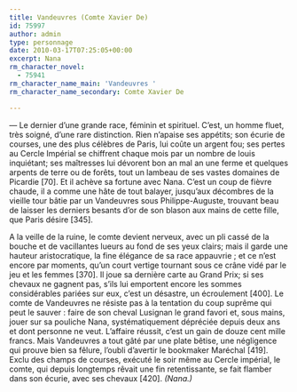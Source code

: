 ```yaml
---
title: Vandeuvres (Comte Xavier De)
id: 75997
author: admin
type: personnage
date: 2010-03-17T07:25:05+00:00
excerpt: Nana
rm_character_novel:
  - 75941
rm_character_name_main: 'Vandeuvres '
rm_character_name_secondary: Comte Xavier De

---
```

— Le dernier d&rsquo;une grande race, féminin et spirituel. C&rsquo;est, un homme fluet, très soigné, d&rsquo;une rare distinction. Rien n&rsquo;apaise ses appétits; son écurie de courses, une des plus célèbres de Paris, lui coûte un argent fou; ses pertes au Cercle Impérial se chiffrent chaque mois par un nombre de louis inquiétant; ses maîtresses lui dévorent bon an mal an une ferme et quelques arpents de terre ou de forêts, tout un lambeau de ses vastes domaines de Picardie [70]. Et il achève sa fortune avec Nana. C&rsquo;est un coup de fièvre chaude, il a comme une hâte de tout balayer, jusqu&rsquo;aux décombres de la vieille tour bâtie par un Vandeuvres sous Philippe-Auguste, trouvant beau de laisser les derniers besants d&rsquo;or de son blason aux mains de cette fille, que Paris désire [345].

A la veille de la ruine, le comte devient nerveux, avec un pli cassé de la bouche et de vacillantes lueurs au fond de ses yeux clairs; mais il garde une hauteur aristocratique, la fine élégance de sa race appauvrie ; et ce n&rsquo;est encore par moments, qu&rsquo;un court vertige tournant sous ce crâne vidé par le jeu et les femmes [370]. Il joue sa dernière carte au Grand Prix; si ses chevaux ne gagnent pas, s&rsquo;ils lui emportent encore les sommes considérables pariées sur eux, c&rsquo;est un désastre, un écroulement [400]. Le comte de Vandeuvres ne résiste pas à la tentation du coup suprême qui peut le sauver : faire de son cheval Lusignan le grand favori et, sous mains, jouer sur sa pouliche Nana, systématiquement dépréciée depuis deux ans et dont personne ne veut. L&rsquo;affaire réussit, c&rsquo;est un gain de douze cent mille francs. Mais Vandeuvres a tout gâté par une plate bêtise, une négligence qui prouve bien sa fêlure, l&rsquo;oubli d&rsquo;avertir le bookmaker Maréchal [419]. Exclu des champs de courses, exécuté le soir même au Cercle impérial, le comte, qui depuis longtemps rêvait une fin retentissante, se fait flamber dans son écurie, avec ses chevaux [420]. _(Nana.)_